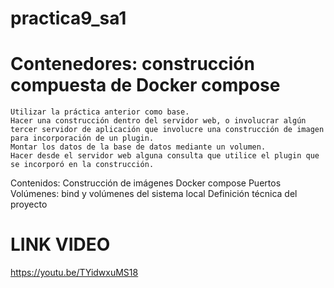 # practica9_sa1

# Contenedores: construcción compuesta de Docker compose
    Utilizar la práctica anterior como base.
    Hacer una construcción dentro del servidor web, o involucrar algún tercer servidor de aplicación que involucre una construcción de imagen para incorporación de un plugin.
    Montar los datos de la base de datos mediante un volumen.
    Hacer desde el servidor web alguna consulta que utilice el plugin que se incorporó en la construcción.

Contenidos:
    Construcción de imágenes
    Docker compose
    Puertos
    Volúmenes: bind y volúmenes del sistema local
    Definición técnica del proyecto

# LINK VIDEO
https://youtu.be/TYidwxuMS18

